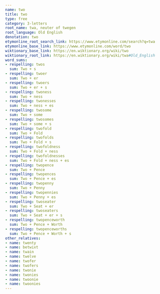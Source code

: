 ```yaml
---
name: two
title: two
type: free
category: 3-letters
root_name: twa, neuter of twegen
root_language: Old English
denotation: two
etymonline_root_search_link: https://www.etymonline.com/search?q=twa
etymonline_base_link: https://www.etymonline.com/word/two
wiktionary_base_link: https://en.wiktionary.org/wiki/two
wiktionary_root_link: https://en.wiktionary.org/wiki/twa#Old_English
word_sums:
- respelling: twos
  sum: Two + s
- respelling: twoer
  sum: Two + er
- respelling: twoers
  sum: Two + er + s
- respelling: twoness
  sum: Two + ness
- respelling: twonesses
  sum: Two + ness + es
- respelling: twosome
  sum: Two + some
- respelling: twosomes
  sum: Two + some + s
- respelling: twofold
  sum: Two + Fold
- respelling: twofolds
  sum: Two + Fold + s
- respelling: twofoldness
  sum: Two + Fold + ness
- respelling: twofoldnesses
  sum: Two + Fold + ness + es
- respelling: twopence
  sum: Two + Pence
- respelling: twopences
  sum: Two + Pence + es
- respelling: twopenny
  sum: Two + Penny
- respelling: twopennies
  sum: Two + Penny + es
- respelling: twoseater
  sum: Two + Seat + er
- respelling: twoseaters
  sum: Two + Seat + er + s
- respelling: twopenceworth
  sum: Two + Pence + Worth
- respelling: twopenceworths
  sum: Two + Pence + Worth + s
other_relatives:
- name: twenty
- name: betwixt
- name: twain
- name: twelve
- name: twofer
- name: twofers
- name: twonie
- name: twonies
- name: twoonie
- name: twoonies
---
```

